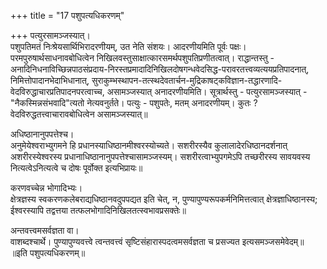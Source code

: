 +++
title = "17 पशुपत्यधिकरणम्"

+++
पत्युरसामञ्जस्यात्।  
पशुपतिमतं निःश्रेयसार्थिभिरादरणीयम्, उत नेति संशयः। आदरणीयमिति पूर्वः पक्षः। परमपुरुषार्थसाधनावबोधित्वेन निखिलवस्तुसाक्षात्कारसमर्थपशुपतिप्रणीतत्वात्। राद्धान्तस्तु - अनादिनिधनाविच्छिन्नपाठसंप्रदाय-निरस्तप्रमादादिनिखिलदोषगन्धवेदसिद्ध-परावरतत्त्वव्यत्ययप्रतिपादनात्, निमित्तोपादानभेदाभिधानात्, सुराकुम्भस्थापन-तत्स्थदेवतार्चन-मुद्रिकाषट्कविज्ञान-तद्धारणादि-वेदविरुद्धाचारप्रतिपादनपरत्वाच्च, असामञ्जस्यात् अनादरणीयमिति। सूत्रार्थस्तु - पत्युरसामञ्जस्यात् - "नैकस्मिन्नसंभवादि"त्यतो नेत्यवनुर्तते। पत्युः - पशुपतेः, मतम् अनादरणीयम्। कुतः ? वेदविरुद्धतत्त्वाचारावबोधित्वेन असामञ्जस्यात्॥

अधिष्ठानानुपपत्तेश्च।  
अनुमेयेश्वराभ्युगमने हि प्रधानस्याधिष्ठानमीश्वरस्योच्यते। सशरीरस्यैव कुलालादेरधिष्ठानदर्शनात् अशरीरस्येश्वरस्य प्रधानाधिष्ठानानुपपत्तेश्चासामञ्जस्यम्। सशरीरत्वाभ्युपगमेऽपि तच्छरीरस्य सावयवस्य नित्यत्वेऽनित्यत्वे च दोषः पूर्वोक्त इत्यभिप्रायः॥

करणवच्चेन्न भोगादिभ्यः।  
क्षेत्रज्ञस्य स्वकरणकलेबराद्यधिष्ठानवदुपपद्यत इति चेत्, न, पुण्यापुण्यरूपकर्मनिमित्तत्वात् क्षेत्रज्ञाधिष्ठानस्य; ईश्वरस्यापि तद्वत्तया तत्फलभोगादिनिखिलतत्स्वभावप्रसक्तेः॥

अन्तवत्त्वमसर्वज्ञता वा।  
वाशब्दश्चार्थे। पुण्यापुण्यवत्त्वे त्वन्तवत्त्वं सृष्टिसंहारास्पदत्वमसर्वज्ञता च प्रसज्यत इत्यसमञ्जसमेवेदम्॥  
॥इति पशुपत्यधिकरणम्॥